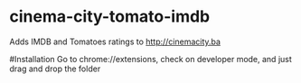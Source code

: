 # cinema-city-tomato-imdb
Adds IMDB and Tomatoes ratings to http://cinemacity.ba


#Installation
Go to chrome://extensions, check on developer mode, and just drag and drop the folder